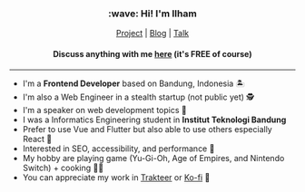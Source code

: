<h3 align="center">:wave: Hi! I'm Ilham</h3>

<p align="center">
    <a href="https://iwgx.io/project">Project</a> | 
    <a href="https://iwgx.io/blog">Blog</a> | 
    <a href="https://iwgx.io/talk">Talk</a>
</p>

<h4 align="center">
    Discuss anything with me <a href="https://calendly.com/ilhamwahabi/ngobrol">here</a> (it's FREE of course)
</h4>

---

- I'm a **Frontend Developer** based on Bandung, Indonesia :desert_island:
- I'm also a Web Engineer in a stealth startup (not public yet) :detective:
- I'm a speaker on web development topics :microphone:
- I was a Informatics Engineering student in **Institut Teknologi Bandung**
- Prefer to use Vue and Flutter but also able to use others especially React :handshake:
- Interested in SEO, accessibility, and performance :rocket:
- My hobby are playing game (Yu-Gi-Oh, Age of Empires, and Nintendo Switch) + cooking :man_cook:
- You can appreciate my work in [Trakteer](https://trakteer.id/ilhamwahabi) or [Ko-fi](https://ko-fi.com/ilhamwahabi) :sparkling_heart:
